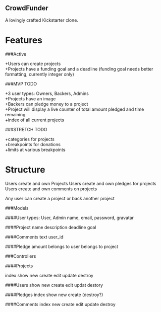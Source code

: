 CrowdFunder
-----------
A lovingly crafted Kickstarter clone.

Features
========

###Active

+Users can create projects  
+Projects have a funding goal and a deadline (funding goal needs better formatting, currently integer only)  

###MVP TODO

+3 user types: Owners, Backers, Admins  
+Projects have an image  
+Backers can pledge money to a project  
+Project will display a live counter of total amount pledged and time remaining  
+index of all current projects  

###STRETCH TODO

+categories for projects  
+breakpoints for donations  
+limits at various breakpoints  

Structure
=========

Users create and own Projects
Users create and own pledges for projects
Users create and own comments on projects

Any user can create a project or back another project

###Models

####User
types: User, Admin
name, email, password, gravatar

####Project
name
description
deadline
goal

####Comments
text
user_id

####Pledge
amount
belongs to user
belongs to project

###Controllers

####Projects

index show new create edit update destroy

####Users
show new create edit updat destory

####Pledges
index show new create (destroy?)

####Comments
index new create edit update destroy



